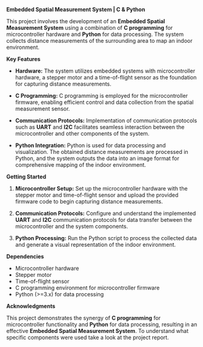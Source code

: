 **Embedded Spatial Measurement System | C & Python**

This project involves the development of an **Embedded Spatial Measurement System** using a combination of **C programming** for microcontroller hardware and **Python** for data processing. The system collects distance measurements of the surrounding area to map an indoor environment.

**Key Features**

- **Hardware:** The system utilizes embedded systems with microcontroller hardware, a stepper motor and a time-of-flight sensor as the foundation for capturing distance measurements.

- **C Programming:** C programming is employed for the microcontroller firmware, enabling efficient control and data collection from the spatial measurement sensor.

- **Communication Protocols:** Implementation of communication protocols such as **UART** and **I2C** facilitates seamless interaction between the microcontroller and other components of the system.

- **Python Integration:** Python is used for data processing and visualization. The obtained distance measurements are processed in Python, and the system outputs the data into an image format for comprehensive mapping of the indoor environment.

**Getting Started**

1. **Microcontroller Setup:**
   Set up the microcontroller hardware with the stepper motor and time-of-flight sensor and upload the provided firmware code to begin capturing distance measurements.

2. **Communication Protocols:**
   Configure and understand the implemented **UART** and **I2C** communication protocols for data transfer between the microcontroller and the system components.

3. **Python Processing:**
   Run the Python script to process the collected data and generate a visual representation of the indoor environment.

**Dependencies**

- Microcontroller hardware
- Stepper motor
- Time-of-flight sensor
- C programming environment for microcontroller firmware
- Python (>=3.x) for data processing

**Acknowledgments**

This project demonstrates the synergy of **C programming** for microcontroller functionality and **Python** for data processing, resulting in an effective **Embedded Spatial Measurement System**. To understand what specific components were used take a look at the project report.
